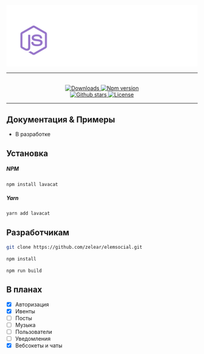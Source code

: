 <div align = "center">
    <img src = "./data/icon.png">
    <hr>
    <br>
    <a href="https://www.npmjs.com/package/elemsocial">
        <img src="https://img.shields.io/npm/dw/elemsocial?color=CC3534&logo=npm&style=for-the-badge" alt="Downloads">
    </a>
    <a href="https://www.npmjs.com/package/elemsocial">
        <img src="https://img.shields.io/npm/v/elemsocial?color=red&label=Version&logo=npm&style=for-the-badge" alt="Npm version">
    </a>
    <br>
    <a href="https://github.com/zelear/elemsocial">
        <img src="https://img.shields.io/github/stars/zelear/elemsocial?color=333&logo=github&style=for-the-badge" alt="Github stars">
    </a>
    <a href="https://github.com/zelear/elemsocial/blob/master/LICENSE">
        <img src="https://img.shields.io/github/license/zelear/elemsocial?color=6e5494&logo=github&style=for-the-badge" alt="License">
    </a>
    <hr>
</div>

## Документация & Примеры

- В разработке

## Установка

##### **NPM**

```bash
npm install lavacat
```

##### **Yarn**

```bash
yarn add lavacat
```

## Разработчикам

```bash
git clone https://github.com/zelear/elemsocial.git
```
```bash
npm install
```

```bash
npm run build
```

## В планах

- [x] Авторизация
- [x] Ивенты
- [ ] Посты
- [ ] Музыка
- [ ] Пользователи
- [ ] Уведомления
- [x] Вебсокеты и чаты
